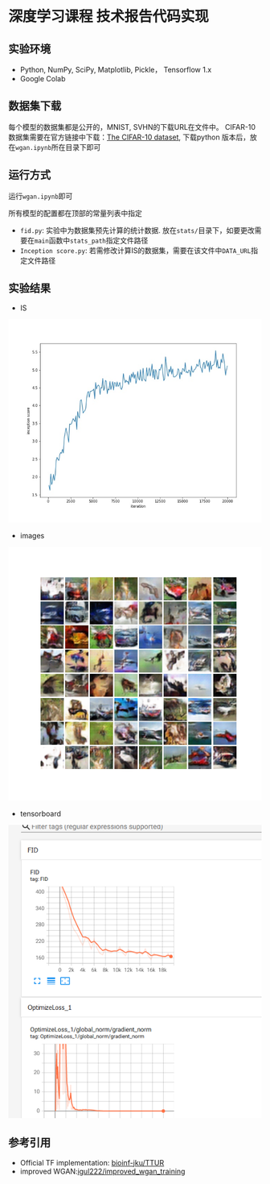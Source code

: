 深度学习课程 技术报告代码实现
=====================================




## 实验环境

- Python, NumPy, SciPy, Matplotlib, Pickle， Tensorflow 1.x
- Google Colab


## 数据集下载

每个模型的数据集都是公开的，MNIST, SVHN的下载URL在文件中。
CIFAR-10数据集需要在官方链接中下载：[The CIFAR-10 dataset](http://www.cs.toronto.edu/~kriz/cifar.html), 下载python 版本后，放在`wgan.ipynb`所在目录下即可


## 运行方式

运行`wgan.ipynb`即可

所有模型的配置都在顶部的常量列表中指定

- `fid.py`: 实验中为数据集预先计算的统计数据. 放在`stats/`目录下，如要更改需要在`main`函数中`stats_path`指定文件路径
- `Inception score.py`: 若需修改计算IS的数据集，需要在该文件中`DATA_URL`指定文件路径


## 实验结果
- IS 
  
![IS](inception_score-wgan-gp-cifar.jpg "plot IS")
- images
  
![images](wgan-gp-cifar-samples_10000.png "images")
- tensorboard
  
![tensorboard](tensorboard.png "tensorboard")


## 参考引用

- Official TF implementation: [bioinf-jku/TTUR](https://github.com/bioinf-jku/TTUR)
- improved WGAN:[igul222/improved_wgan_training](https://github.com/igul222/improved_wgan_training#readme)